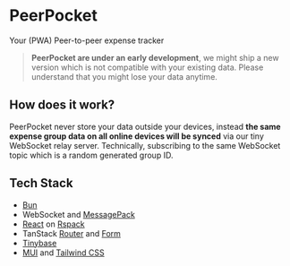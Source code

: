 # PeerPocket

Your (PWA) Peer-to-peer expense tracker

> **PeerPocket are under an early development**, we might ship a new version which is not compatible with your existing data. Please understand that you might lose your data anytime.

## How does it work?

PeerPocket never store your data outside your devices, instead **the same expense group data on all online devices will be synced** via our tiny WebSocket relay server. Technically, subscribing to the same WebSocket topic which is a random generated group ID.

## Tech Stack
- [Bun](https://bun.sh/)
- WebSocket and [MessagePack](https://msgpack.org/)
- [React](https://react.dev/) on [Rspack](https://rspack.rs)
- TanStack [Router](https://tanstack.com/router/) and [Form](https://tanstack.com/form/)
- [Tinybase](https://tinybase.org/)
- [MUI](https://mui.com/) and [Tailwind CSS](https://tailwindcss.com)

